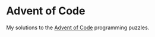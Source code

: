 # Advent of Code

My solutions to the [Advent of Code](https://adventofcode.com/) programming
puzzles.
